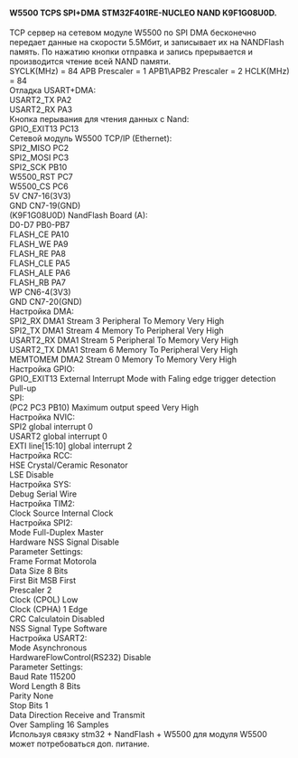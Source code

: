 #### W5500 TCPS SPI+DMA STM32F401RE-NUCLEO NAND K9F1G08U0D.  
TCP сервер на сетевом модуле W5500 по SPI DMA бесконечно передает данные на скорости 5.5Мбит, и записывает их на NANDFlash память. По нажатию кнопки отправка и запись прерывается и производится чтение всей NAND памяти.  
SYCLK(MHz) = 84  APB Prescaler = 1  APB1\APB2 Prescaler = 2  HCLK(MHz) = 84  
Отладка USART+DMA:  
  USART2_TX      PA2  
  USART2_RX      PA3  
Кнопка перывания для чтения данных с Nand:  
  GPIO_EXIT13    PC13  
Сетевой модуль W5500 ТСР/IP (Ethernet):  
  SPI2_MISO      PC2  
  SPI2_MOSI      PC3  
  SPI2_SCK       PB10  
  W5500_RST      PC7  
  W5500_CS       PC6  
  5V             CN7-16(3V3)  
  GND            CN7-19(GND)  
(K9F1G08U0D) NandFlash Board (A):  
  D0-D7          PB0-PB7  
  FLASH_CE       PA10  
  FLASH_WE       PA9  
  FLASH_RE       PA8  
  FLASH_CLE      PA5  
  FLASH_ALE      PA6  
  FLASH_RB       PA7  
  WP             CN6-4(3V3)  
  GND            CN7-20(GND)  
Настройка DMA:  
  SPI2_RX    DMA1 Stream 3  Peripheral To Memory  Very High  
  SPI2_TX    DMA1 Stream 4  Memory To Peripheral  Very High  
  USART2_RX  DMA1 Stream 5  Peripheral To Memory  Very High  
  USART2_TX  DMA1 Stream 6  Memory To Peripheral  Very High  
  MEMTOMEM   DMA2 Stream 0  Memory To Memory      Very High  
Настройка GPIO:  
  GPIO_EXIT13  External Interrupt Mode with Faling edge trigger detection  Pull-up  
    SPI:  
      (PC2 PC3 PB10) Maximum output speed  Very High  
Настройка NVIC:  
  SPI2              global interrupt  0  
  USART2            global interrupt  0  
  EXTI line[15:10]  global interrupt  2  
Настройка RCC:  
  HSE  Crystal/Ceramic Resonator  
  LSE  Disable  
Настройка SYS:  
  Debug  Serial Wire  
Настройка TIM2:  
  Clock Source  Internal Clock  
Настройка SPI2:  
  Mode                  Full-Duplex Master  
  Hardware NSS Signal   Disable  
    Parameter Settings:  
      Frame Format      Motorola  
      Data Size         8 Bits  
      First Bit         MSB First  
      Prescaler         2  
      Clock (CPOL)      Low  
      Clock (CPHA)      1 Edge  
      CRC Calculatoin   Disabled  
      NSS Signal Type   Software  
Настройка USART2:  
  Mode                        Asynchronous  
  HardwareFlowControl(RS232)  Disable  
    Parameter Settings:  
      Baud Rate               115200  
      Word Length             8 Bits  
      Parity                  None  
      Stop Bits               1  
      Data Direction          Receive and Transmit  
      Over Sampling           16 Samples  
Используя связку stm32 + NandFlash + W5500 для модуля W5500 может потребоваться доп. питание.  
